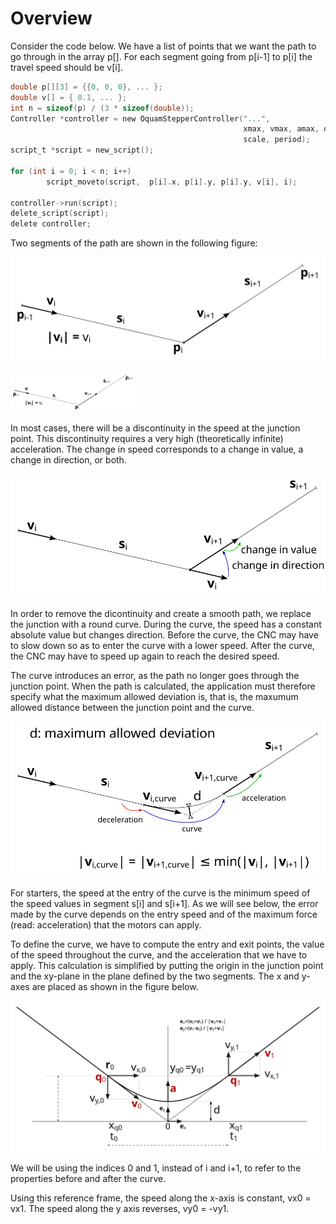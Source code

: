 
# Overview   

Consider the code below. We have a list of points that we want the
path to go through in the array p[]. For each segment going from
p[i-1] to p[i] the travel speed should be v[i].

```c
double p[][3] = {{0, 0, 0}, ... };
double v[] = { 0.1, ... };
int n = sizeof(p) / (3 * sizeof(double));
Controller *controller = new OquamStepperController("...",
                                                    xmax, vmax, amax, deviation,
                                                    scale, period);
script_t *script = new_script();

for (int i = 0; i < n; i++)
        script_moveto(script,  p[i].x, p[i].y, p[i].y, v[i], i);

controller->run(script);                
delete_script(script);
delete controller;
```

Two segments of the path are shown in the following figure: 

![](path1.svg)

<img src="path1.svg" alt="drawing" width="200"/>


In most cases, there will be a discontinuity in the speed at the
junction point. This discontinuity requires a very high (theoretically
infinite) acceleration. The change in speed corresponds to a change in
value, a change in direction, or both.

![](path2.svg)

In order to remove the dicontinuity and create a smooth path, we
replace the junction with a round curve. During the curve, the speed
has a constant absolute value but changes direction. Before the curve,
the CNC may have to slow down so as to enter the curve with a lower
speed.  After the curve, the CNC may have to speed up again to reach
the desired speed.

The curve introduces an error, as the path no longer goes through the
junction point. When the path is calculated, the application must
therefore specify what the maximum allowed deviation is, that is, the
maxumum allowed distance between the junction point and the curve.

![](path3.svg)

For starters, the speed at the entry of the curve is the minimum speed
of the speed values in segment s[i] and s[i+1]. As we will see below,
the error made by the curve depends on the entry speed and of the
maximum force (read: acceleration) that the motors can apply. 

To define the curve, we have to compute the entry and exit points, the
value of the speed throughout the curve, and the acceleration that we
have to apply. This calculation is simplified by putting the origin in
the junction point and the xy-plane in the plane defined by the two
segments. The x and y-axes are placed as shown in the figure below. 

![](path4.svg)

We will be using the indices 0 and 1, instead of i and i+1, to refer
to the properties before and after the curve.

Using this reference frame, the speed along the x-axis is constant,
vx0 = vx1. The speed along the y axis reverses, vy0 = -vy1.





